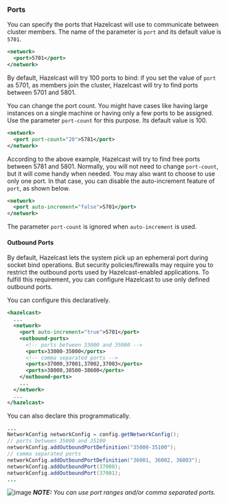 

### Ports

You can specify the ports that Hazelcast will use to communicate between cluster members. The name of the parameter is `port` and its default value is `5701`.

```xml
<network>
  <port>5701</port>
</network>
```

By default, Hazelcast will try 100 ports to bind: if you set the value of `port` as 5701, as members join the cluster, Hazelcast will try to find ports between 5701 and 5801. 

You can change the port count. You might have cases like having large instances on a single machine or having only a few ports to be assigned. Use the parameter `port-count` for this purpose. Its default value is 100.

```xml
<network>
  <port port-count="20">5781</port>
</network>
```

According to the above example, Hazelcast will try to find free ports between 5781 and 5801. Normally, you will not need to change `port-count`, but it will come handy when needed. You may also want to choose to use only one port. In that case, you can disable the auto-increment feature of `port`, as shown below.

```xml
<network>
  <port auto-increment="false">5701</port>
</network>
```

The parameter `port-count` is ignored when `auto-increment` is used.


#### Outbound Ports

By default, Hazelcast lets the system pick up an ephemeral port during socket bind operations. But security policies/firewalls may require you to restrict the outbound ports used by Hazelcast-enabled applications. To fulfill this requirement, you can configure Hazelcast to use only defined outbound ports.

You can configure this declaratively. 

```xml
<hazelcast>
  ...
  <network>
    <port auto-increment="true">5701</port>
    <outbound-ports>
      <!-- ports between 33000 and 35000 -->
      <ports>33000-35000</ports>
      <!-- comma separated ports -->
      <ports>37000,37001,37002,37003</ports> 
      <ports>38000,38500-38600</ports>
    </outbound-ports>
    ...
  </network>
  ...
</hazelcast>
```

You can also declare this programmatically.

```java
...
NetworkConfig networkConfig = config.getNetworkConfig();
// ports between 35000 and 35100
networkConfig.addOutboundPortDefinition("35000-35100");
// comma separated ports
networkConfig.addOutboundPortDefinition("36001, 36002, 36003");
networkConfig.addOutboundPort(37000);
networkConfig.addOutboundPort(37001);
...
```

![image](images/NoteSmall.jpg) ***NOTE:*** *You can use port ranges and/or comma separated ports.*
<br></br>

